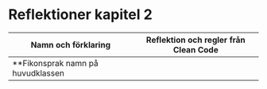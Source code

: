 # Reflektioner kapitel 2
|Namn och förklaring|Reflektion och regler från Clean Code|
|-------------------|-------------------------------------|
|**Fikonsprak namn på huvudklassen|